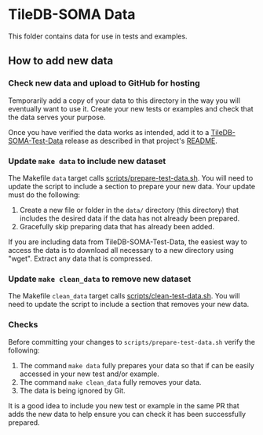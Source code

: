 # TileDB-SOMA Data

This folder contains data for use in tests and examples.

## How to add new data

### Check new data and upload to GitHub for hosting

Temporarily add a copy of your data to this directory in the way you will eventually want to use it. Create your new tests or examples and check that the data serves your purpose.

Once you have verified the data works as intended, add it to a [TileDB-SOMA-Test-Data](https://github.com/single-cell-data/TileDB-SOMA-Test-Data) release as described in that project's [README](https://github.com/single-cell-data/TileDB-SOMA-Test-Data/blob/main/README.md).

### Update `make data` to include new dataset

The Makefile `data` target calls [scripts/prepare-test-data.sh](../scripts/prepare-test-data.sh). You will need to update the script to include a section to prepare your new data. Your update must do the following:

1. Create a new file or folder in the `data/` directory (this directory) that includes the desired data if the data has not already been prepared.
1. Gracefully skip preparing data that has already been added.

If you are including data from TileDB-SOMA-Test-Data, the easiest way to access the data is to download all necessary to a new directory using "wget". Extract any data that is compressed.

### Update `make clean_data` to remove new dataset

The Makefile `clean_data` target calls [scripts/clean-test-data.sh](../scripts/clean-test-data). You will need to update the script to include a section that removes your new data.

### Checks

Before committing your changes to `scripts/prepare-test-data.sh` verify the following:

1. The command `make data` fully prepares your data so that if can be easily accessed in your new test and/or example.
1. The command `make clean_data` fully removes your data.
1. The data is being ignored by Git.

It is a good idea to include you new test or example in the same PR that adds the new data to help ensure you can check it has been successfully prepared.
